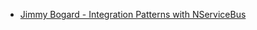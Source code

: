 * [Jimmy Bogard - Integration Patterns with NServiceBus](https://www.youtube.com/watch?v=BK8JPp8prXc)
